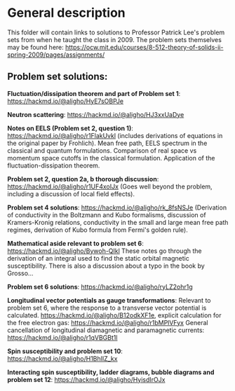 # General description 

This folder will contain links to solutions to Professor Patrick Lee's problem sets from when he taught the class in 2009. The problem sets 
themselves may be found here: https://ocw.mit.edu/courses/8-512-theory-of-solids-ii-spring-2009/pages/assignments/


## Problem set solutions: 

**Fluctuation/dissipation theorem and part of Problem set 1**: https://hackmd.io/@aligho/HyE7sOBPJe 

**Neutron scattering**: https://hackmd.io/@aligho/HJ3xxUaDye

**Notes on EELS (Problem set 2, question 1)**: https://hackmd.io/@aligho/r1FlakUvkl (includes derivations of equations in the original paper by Frohlich). Mean free path, EELS spectrum in the classical and quantum formulations. Comparison of real space vs momentum space cutoffs in the classical formulation. Application of the fluctuation-dissipation theorem. 

**Problem set 2, question 2a, b thorough discussion**: https://hackmd.io/@aligho/r1UF4xoIJx (Goes well beyond the problem, including a discussion of local field effects).

**Problem set 4 solutions**: https://hackmd.io/@aligho/rk_8fsNSJe (Derivation of conductivity in the Boltzmann and Kubo formalisms, discussion of Kramers-Kronig
relations, conductivity in the small and large mean free path regimes, derivation of Kubo formula from Fermi's golden rule). 

**Mathematical aside relevant to problem set 6**: https://hackmd.io/@aligho/Bywoh-QIkl These notes go through the derivation of an integral used to find the static 
orbital magnetic susceptibility. There is also a discussion about a typo in the book by Grosso...

**Problem set 6 solutions**: https://hackmd.io/@aligho/ryLZ2ohr1g 

**Longitudinal vector potentials as gauge transformations**: Relevant to problem set 6, where the response to a transverse vector potential is calculated. https://hackmd.io/@aligho/B12odkXF1e, explicit calculation for the free electron gas: https://hackmd.io/@aligho/r1bMPlVFyx General cancellation of longitudinal 
diamagnetic and paramagnetic currents: https://hackmd.io/@aligho/r1qVBGBt1l 

**Spin susceptibility and problem set 10**: https://hackmd.io/@aligho/H1BhlIZ_kx

**Interacting spin susceptibility, ladder diagrams, bubble diagrams and problem set 12**: https://hackmd.io/@aligho/HyisdIrOJx
